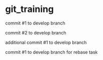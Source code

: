 # git_training

commit #1 to develop branch

commit #2 to develop branch

additional commit #1 to develop branch

commit #1 to develop branch for rebase task